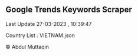 

## Google Trends Keywords Scraper 
 
Last Update 27-03-2023 , 10:39:47

Country List :
VIETNAM.json



© Abdul Muttaqin 

